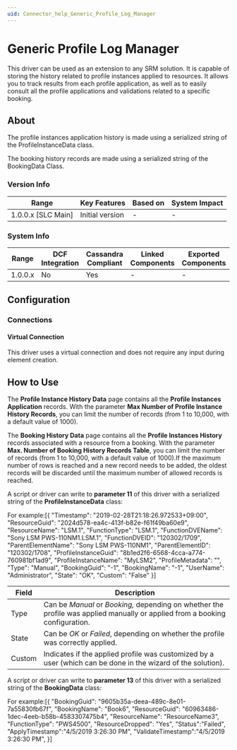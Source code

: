 ```yaml
---
uid: Connector_help_Generic_Profile_Log_Manager
---
```


# Generic Profile Log Manager

This driver can be used as an extension to any SRM solution. It is capable of storing the history related to profile instances applied to resources. It allows you to track results from each profile application, as well as to easily consult all the profile applications and validations related to a specific booking.

## About

The profile instances application history is made using a serialized string of the ProfileInstanceData class.

The booking history records are made using a serialized string of the BookingData Class.

### Version Info

| **Range**            | **Key Features** | **Based on** | **System Impact** |
|----------------------|------------------|--------------|-------------------|
| 1.0.0.x \[SLC Main\] | Initial version  | \-           | \-                |

### System Info

| **Range** | **DCF Integration** | **Cassandra Compliant** | **Linked Components** | **Exported Components** |
|-----------|---------------------|-------------------------|-----------------------|-------------------------|
| 1.0.0.x   | No                  | Yes                     | \-                    | \-                      |

## Configuration

### Connections

#### Virtual Connection

This driver uses a virtual connection and does not require any input during element creation.

## How to Use

The **Profile Instance History Data** page contains all the **Profile Instances Application** records. With the parameter **Max Number of Profile Instance History Records**, you can limit the number of records (from 1 to 10,000, with a default value of 1000).

The **Booking History Data** page contains all the **Profile Instances History** records associated with a resource from a booking. With the parameter **Max. Number of Booking History Records Table**, you can limit the number of records (from 1 to 10,000, with a default value of 1000).If the maximum number of rows is reached and a new record needs to be added, the oldest records will be discarded until the maximum number of allowed records is reached.

A script or driver can write to **parameter 11** of this driver with a serialized string of the **ProfileInstanceData** class:

For example:\[{ "Timestamp": "2019-02-28T21:18:26.972533+09:00", "ResourceGuid": "2024d578-ea4c-413f-b82e-f61f49ba60e9", "ResourceName": "LSM.1", "FunctionType": "LSM.1", "FunctionDVEName": "Sony LSM PWS-110NM1.LSM.1", "FunctionDVEID": "120302/1709", "ParentElementName": "Sony LSM PWS-110NM1", "ParentElementID": "120302/1708", "ProfileInstanceGuid": "8b1ed2f6-6568-4cca-a774-760981bf1ad9", "ProfileInstanceName": "MyLSM2", "ProfileMetadata": "", "Type": "Manual", "BookingGuid": "-1", "BookingName": "-1", "UserName": "Administrator", "State": "OK", "Custom": "False" }\]

| **Field** | **Description**                                                                                                              |
|-----------|------------------------------------------------------------------------------------------------------------------------------|
| Type      | Can be *Manual* or *Booking,* depending on whether the profile was applied manually or applied from a booking configuration. |
| State     | Can be *OK* or *Failed*, depending on whether the profile was correctly applied.                                             |
| Custom    | Indicates if the applied profile was customized by a user (which can be done in the wizard of the solution).                 |

A script or driver can write to **parameter 13** of this driver with a serialized string of the **BookingData** class:

For example:\[{ "BookingGuid": "9605b35a-deea-489c-8e01-7a55830fb67f", "BookingName": "Book6", "ResourceGuid": "60963486-1dec-4eeb-b58b-4583307475b4", "ResourceName": "ResourceName3", "FunctionType": "PWS4500", "ResourceDropped": "Yes", "Status":"Failed", "ApplyTimestamp":"4/5/2019 3:26:30 PM", "ValidateTimestamp":"4/5/2019 3:26:30 PM", }\]
